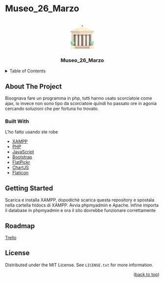 # Museo_26_Marzo

<div id="top"></div>
<!--
*** Thanks for checking out the Best-README-Template. If you have a suggestion
*** that would make this better, please fork the repo and create a pull request
*** or simply open an issue with the tag "enhancement".
*** Don't forget to give the project a star!
*** Thanks again! Now go create something AMAZING! :D
-->



<!-- PROJECT SHIELDS -->
<!--
*** I'm using markdown "reference style" links for readability.
*** Reference links are enclosed in brackets [ ] instead of parentheses ( ).
*** See the bottom of this document for the declaration of the reference variables
*** for contributors-url, forks-url, etc. This is an optional, concise syntax you may use.
*** https://www.markdownguide.org/basic-syntax/#reference-style-links
-->



<!-- PROJECT LOGO -->
<br />
<div align="center">
  <a href="https://www.flaticon.com/free-icons/museum">
    <img src="Museo/img/museum.png" alt="Logo" width="80" height="80">
  </a>

  <h3 align="center">Museo_26_Marzo</h3>
</div>



<!-- TABLE OF CONTENTS -->
<details>
  <summary>Table of Contents</summary>
  <ol>
    <li><a href="#about-the-project">About The Project</a></li>
    <li><a href="#built-with">Built With</a></li>
    <li><a href="#roadmap">Roadmap</a></li>
    <li><a href="#license">License</a></li>
  </ol>
</details>



<!-- ABOUT THE PROJECT -->
## About The Project

Bisognava fare un programma in php, tutti hanno usato scorciatoie come ajax, io invece non sono tipo da scorciatoie quindi ho passato ore in agonia cercando soluzioni che per fortuna ho trovato.

### Built With

L'ho fatto usando ste robe

* [XAMPP](https://www.apachefriends.org/it/index.html)
* [PHP](https://www.php.net/)
* [JavaScript](https://www.javascript.com/)
* [Bootstrap](https://getbootstrap.com)
* [FlatPickr](https://flatpickr.js.org/)
* [ChartJS](https://www.chartjs.org/)
* [Flaticon](https://www.flaticon.com/free-icons/museum)

<!-- GETTING STARTED -->
## Getting Started

Scarica e installa XAMPP, dopodichè scarica questa repository e spostala nella cartella htdocs di XAMPP. Avvia phpmyadmin e Apache. Infine importa il database in phpmyadmin e ora il sito dovrebbe funzionare correttamente
<!-- ROADMAP -->
## Roadmap

[Trello](https://trello.com/b/qZTjK7id/php-26-marzo)

<!-- LICENSE -->
## License

Distributed under the MIT License. See `LICENSE.txt` for more information.

<p align="right">(<a href="#top">back to top</a>)</p>

